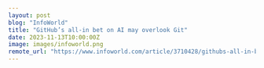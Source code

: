 ```yaml
---
layout: post
blog: "InfoWorld"
title: "GitHub’s all-in bet on AI may overlook Git"
date: 2023-11-13T10:00:00Z
image: images/infoworld.png
remote_url: "https://www.infoworld.com/article/3710428/githubs-all-in-bet-on-ai-may-overlook-git.html#tk.rss_applicationdevelopment"
---
```

